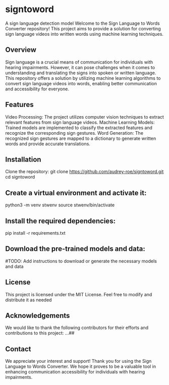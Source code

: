 # signtoword
A sign language detection model
Welcome to the Sign Language to Words Converter repository! This project aims to provide a solution for converting sign language videos into written words using machine learning techniques.

## Overview
Sign language is a crucial means of communication for individuals with hearing impairments. However, it can pose challenges when it comes to understanding and translating the signs into spoken or written language. This repository offers a solution by utilizing machine learning algorithms to convert sign language videos into words, enabling better communication and accessibility for everyone.

## Features
Video Processing: The project utilizes computer vision techniques to extract relevant features from sign language videos.
Machine Learning Models: Trained models are implemented to classify the extracted features and recognize the corresponding sign gestures.
Word Generation: The recognized sign gestures are mapped to a dictionary to generate written words and provide accurate translations.

## Installation
Clone the repository:
git clone https://github.com/audrey-roe/signtoword.git
cd signtoword

## Create a virtual environment and activate it:
python3 -m venv stwenv
source stwenv/bin/activate

## Install the required dependencies:
pip install -r requirements.txt

## Download the pre-trained models and data:
#TODO: Add instructions to download or generate the necessary models and data

## License
This project is licensed under the MIT License. Feel free to modify and distribute it as needed

## Acknowledgements
We would like to thank the following contributors for their efforts and contributions to this project:
...##

## Contact
We appreciate your interest and support!
Thank you for using the Sign Language to Words Converter. We hope it proves to be a valuable tool in enhancing communication accessibility for individuals with hearing impairments.
